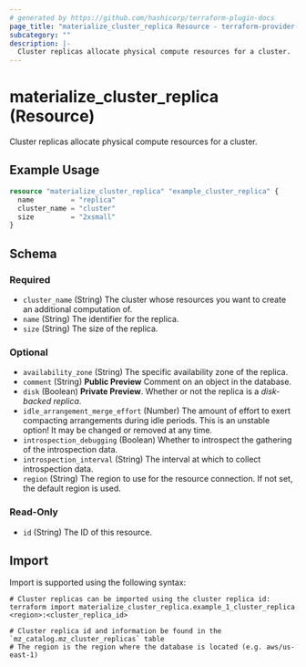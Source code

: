 ```yaml
---
# generated by https://github.com/hashicorp/terraform-plugin-docs
page_title: "materialize_cluster_replica Resource - terraform-provider-materialize"
subcategory: ""
description: |-
  Cluster replicas allocate physical compute resources for a cluster.
---
```


# materialize_cluster_replica (Resource)

Cluster replicas allocate physical compute resources for a cluster.

## Example Usage

```terraform
resource "materialize_cluster_replica" "example_cluster_replica" {
  name         = "replica"
  cluster_name = "cluster"
  size         = "2xsmall"
}
```

<!-- schema generated by tfplugindocs -->
## Schema

### Required

- `cluster_name` (String) The cluster whose resources you want to create an additional computation of.
- `name` (String) The identifier for the replica.
- `size` (String) The size of the replica.

### Optional

- `availability_zone` (String) The specific availability zone of the replica.
- `comment` (String) **Public Preview** Comment on an object in the database.
- `disk` (Boolean) **Private Preview**. Whether or not the replica is a _disk-backed replica_.
- `idle_arrangement_merge_effort` (Number) The amount of effort to exert compacting arrangements during idle periods. This is an unstable option! It may be changed or removed at any time.
- `introspection_debugging` (Boolean) Whether to introspect the gathering of the introspection data.
- `introspection_interval` (String) The interval at which to collect introspection data.
- `region` (String) The region to use for the resource connection. If not set, the default region is used.

### Read-Only

- `id` (String) The ID of this resource.

## Import

Import is supported using the following syntax:

```shell
# Cluster replicas can be imported using the cluster replica id:
terraform import materialize_cluster_replica.example_1_cluster_replica <region>:<cluster_replica_id>

# Cluster replica id and information be found in the `mz_catalog.mz_cluster_replicas` table
# The region is the region where the database is located (e.g. aws/us-east-1)
```
